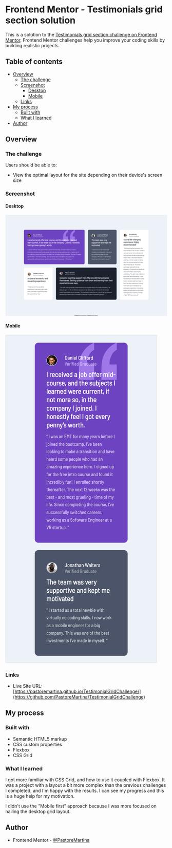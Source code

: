 # Frontend Mentor - Testimonials grid section solution

This is a solution to the [Testimonials grid section challenge on Frontend Mentor](https://www.frontendmentor.io/challenges/testimonials-grid-section-Nnw6J7Un7). Frontend Mentor challenges help you improve your coding skills by building realistic projects. 

## Table of contents

- [Overview](#overview)
  - [The challenge](#the-challenge)
  - [Screenshot](#screenshot)
    - [Desktop](#desktop)
    - [Mobile](#mobile)
  - [Links](#links)
- [My process](#my-process)
  - [Built with](#built-with)
  - [What I learned](#what-i-learned)
- [Author](#author)

## Overview

### The challenge

Users should be able to:

- View the optimal layout for the site depending on their device's screen size

### Screenshot

#### Desktop

![](./screenshot.png)

#### Mobile

![](./screenshot-mobile.png)

### Links

- Live Site URL: [https://pastoremartina.github.io/TestimonialGridChallenge/](https://github.com/PastoreMartina/TestimonialGridChallenge)

## My process

### Built with

- Semantic HTML5 markup
- CSS custom properties
- Flexbox
- CSS Grid

### What I learned

I got more familiar with CSS Grid, and how to use it coupled with Flexbox. It was a project with a layout a bit more complex than the previous challenges I completed, and I'm happy with the results. I can see my progress and this is a huge help for my motivation.

I didn't use the "Mobile first" approach because I was more focused on nailing the desktop grid layout.

## Author

- Frontend Mentor - [@PastoreMartina](https://www.frontendmentor.io/profile/PastoreMartina)
